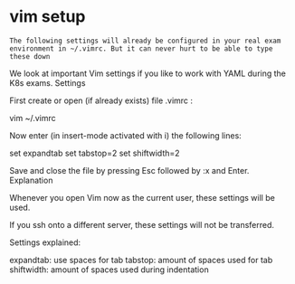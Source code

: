 # vim setup

    The following settings will already be configured in your real exam environment in ~/.vimrc. But it can never hurt to be able to type these down 

We look at important Vim settings if you like to work with YAML during the K8s exams.
Settings

First create or open (if already exists) file .vimrc :

vim ~/.vimrc

Now enter (in insert-mode activated with i) the following lines:

set expandtab
set tabstop=2
set shiftwidth=2

Save and close the file by pressing Esc followed by :x and Enter.
Explanation

Whenever you open Vim now as the current user, these settings will be used.

If you ssh onto a different server, these settings will not be transferred.

Settings explained:

expandtab: use spaces for tab
tabstop: amount of spaces used for tab
shiftwidth: amount of spaces used during indentation

